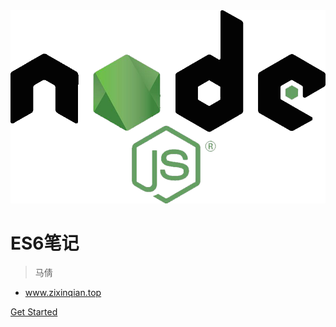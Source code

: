 <img src="./media/bg.png" width="900" alt="">

# ES6笔记

> 马倩 <span style="font-size: 16px;"></span>

- www.zixinqian.top


[Get Started](README)